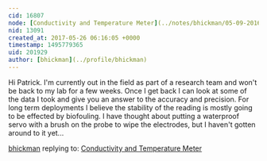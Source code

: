 ```yaml
---
cid: 16807
node: [Conductivity and Temperature Meter](../notes/bhickman/05-09-2016/conductivity-and-temperature-meter)
nid: 13091
created_at: 2017-05-26 06:16:05 +0000
timestamp: 1495779365
uid: 201929
author: [bhickman](../profile/bhickman)
---
```


Hi Patrick. I'm currently out in the field as part of a research team and won't be back to my lab for a few weeks. Once I get back I can look at some of the data I took and give you an answer to the accuracy and precision. For long term deployments I believe the stability of the reading is mostly going to be effected by biofouling. I have thought about putting a waterproof servo with a brush on the probe to wipe the electrodes, but I haven't gotten around to it yet...

[bhickman](../profile/bhickman) replying to: [Conductivity and Temperature Meter](../notes/bhickman/05-09-2016/conductivity-and-temperature-meter)

